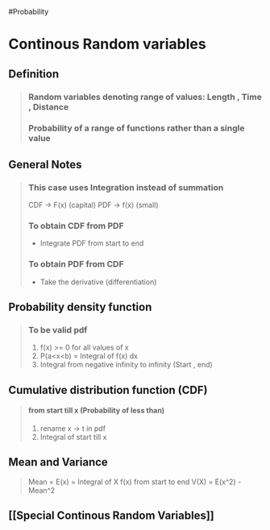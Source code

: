 #Probability 
# Continous Random variables
## Definition
> ### Random variables denoting range of values: Length , Time , Distance
> ### Probability of a range of functions rather than a single value

## General Notes
> ### This case uses Integration instead of summation
> CDF -> F(x) (capital)
> PDF -> f(x) (small)
> ### To obtain CDF from PDF
> - Integrate PDF from start to end
> ### To obtain PDF from CDF
> - Take the derivative (differentiation)
## Probability density function
> ### To be valid pdf 
> 1. f(x) >= 0 for all values of x
> 2. P(a<x<b) = Integral of f(x) dx
> 3. Integral from negative infinity to infinity (Start , end)

## Cumulative distribution function (CDF)
> #### from start till x (Probability of less than)
> 1. rename x -> t in pdf 
> 2. Integral of start till x

## Mean and Variance
> Mean = E(x)  = Integral of X f(x) from start to end 
> V(X) = E(x^2) - Mean^2

## [[Special Continous Random Variables]]
